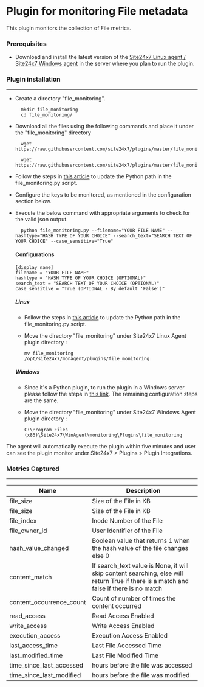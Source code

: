 # Plugin for monitoring File metadata

This plugin monitors the collection of File metrics.

### Prerequisites

- Download and install the latest version of the [Site24x7 Linux agent / Site24x7 Windows agent](https://www.site24x7.com/app/client#/admin/inventory/add-monitor) in the server where you plan to run the plugin.

### Plugin installation

---

- Create a directory "file_monitoring".

		mkdir file_monitoring
  		cd file_monitoring/
  
- Download all the files using the following commands and place it under the "file_monitoring" directory

		wget https://raw.githubusercontent.com/site24x7/plugins/master/file_monitoring/file_monitoring.py
      
		wget https://raw.githubusercontent.com/site24x7/plugins/master/file_monitoring/file_monitoring.cfg

- Follow the steps in [this article](https://support.site24x7.com/portal/en/kb/articles/updating-python-path-in-a-plugin-script-for-linux-servers) to update the Python path in the file_monitoring.py script.

- Configure the keys to be monitored, as mentioned in the configuration section below.

- Execute the below command with appropriate arguments to check for the valid json output.

		python file_monitoring.py --filename="YOUR FILE NAME" --hashtype="HASH TYPE OF YOUR CHOICE" --search_text="SEARCH TEXT OF YOUR CHOICE" --case_sensitive="True"
  
  #### Configurations


      [display_name]
      filename = "YOUR FILE NAME"
      hashtype = "HASH TYPE OF YOUR CHOICE (OPTIONAL)"
      search_text = "SEARCH TEXT OF YOUR CHOICE (OPTIONAL)"
      case_sensitive = "True (OPTIONAL - By default 'False')"
    
  ##### Linux

  - Follow the steps in [this article](https://support.site24x7.com/portal/en/kb/articles/updating-python-path-in-a-plugin-script-for-linux-servers) to update the Python path in the file_monitoring.py script.

  - Move the directory "file_monitoring" under Site24x7 Linux Agent plugin directory :

		mv file_monitoring /opt/site24x7/monagent/plugins/file_monitoring

  ##### Windows

  - Since it's a Python plugin, to run the plugin in a Windows server please follow the steps in [this link](https://support.site24x7.com/portal/en/kb/articles/run-python-plugin-scripts-in-windows-servers). The remaining configuration steps are the same.

  - Move the directory "file_monitoring" under Site24x7 Windows Agent plugin directory :

		C:\Program Files (x86)\Site24x7\WinAgent\monitoring\Plugins\file_monitoring
      
The agent will automatically execute the plugin within five minutes and user can see the plugin monitor under Site24x7 > Plugins > Plugin Integrations.



### Metrics Captured
---

Name		            	| Description
---         		   	|   ---
file_size                              |     Size of the File in KB
file_size                              |     Size of the File in KB
file_index                             |      Inode Number of the File 
file_owner_id                          |      User Identifier of the File
hash_value_changed                     |      Boolean value that returns 1 when the hash value of the file changes else 0
content_match                          |      If search_text value is None, it will skip content searching, else will return True if there is a match and false if there is no match
content_occurrence_count               |      Count of number of times the content occurred
read_access                            |      Read Access Enabled
write_access                           |      Write Access Enabled
execution_access                       |      Execution Access Enabled
last_access_time                       |      Last File Accessed Time
last_modified_time                     |      Last File Modified Time
time_since_last_accessed               |      hours before the file was accessed
time_since_last_modified               |      hours before the file was modified
      
